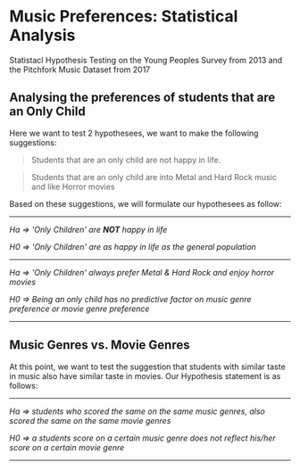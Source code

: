 # Music Preferences: Statistical Analysis
Statistacl Hypothesis Testing on the Young Peoples Survey from 2013 and the Pitchfork Music Dataset from 2017









## Analysing the preferences of students that are an Only Child

Here we want to test 2 hypothesees, we want to make the following suggestions:

> Students that are an only child are not happy in life.

> Students that are an only child are into Metal and Hard Rock music and like Horror movies



Based on these suggestions, we will formulate our hypothesees as follow:


__________

_Ha =>  'Only Children' are **NOT** happy in life_

_H0 =>  'Only Children' are as happy in life as the general population_

__________

_Ha =>  'Only Children' always prefer Metal & Hard Rock and enjoy horror movies_

_H0 =>  Being an only child has no predictive factor on music genre preference or movie genre preference_

__________





## Music Genres vs. Movie Genres

At this point, we want to test the suggestion that students with similar taste in music also have similar taste in movies.
Our Hypothesis statement is as follows:

__________

_Ha =>  students who scored the same on the same music genres, also scored the same on the same movie genres_

_H0 =>  a students score on a certain music genre does not reflect his/her score on a certain movie genre_

__________

















